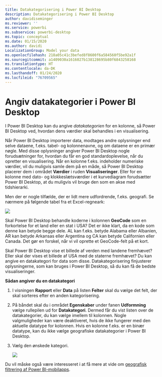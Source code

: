 ```yaml
---
title: Datakategorisering i Power BI Desktop
description: Datakategorisering i Power BI Desktop
author: davidiseminger
ms.reviewer: ''
ms.service: powerbi
ms.subservice: powerbi-desktop
ms.topic: conceptual
ms.date: 01/15/2020
ms.author: davidi
LocalizationGroup: Model your data
ms.openlocfilehash: 218a05c41c3befed8f8600f6a584560f5be92a1f
ms.sourcegitcommit: a1409030a1616027b138128695b80f6843258168
ms.translationtype: HT
ms.contentlocale: da-DK
ms.lasthandoff: 01/24/2020
ms.locfileid: "76709565"
---
```

# <a name="specify-data-categories-in-power-bi-desktop"></a>Angiv datakategorier i Power BI Desktop
I Power BI Desktop kan du angive *datakategorien* for en kolonne, så Power BI Desktop ved, hvordan dens værdier skal behandles i en visualisering.

Når Power BI Desktop importerer data, modtages andre oplysninger end selve dataene, f.eks. tabel- og kolonnenavne, og om dataene er en primær nøgle. Med disse oplysninger angiver Power BI Desktop nogle forudsætninger for, hvordan du får en god standardoplevelse, når du opretter en visualisering.
Når en kolonne f.eks. indeholder numeriske værdier, vil du muligvis samle dem på en måde, så Power BI Desktop placerer dem i området **Værdier** i ruden **Visualiseringer**. Eller for en kolonne med dato- og klokkeslætsværdier i et kurvediagram forudsætter Power BI Desktop, at du muligvis vil bruge den som en akse med tidshierarki.

Men der er nogle tilfælde, der er lidt mere udfordrende, f.eks. geografi. Se nærmere på følgende tabel fra et Excel-regneark:

![](media/desktop-data-categorization/datacategorizationtable.png)

Skal Power BI Desktop behandle koderne i kolonnen **GeoCode** som en forkortelse for et land eller en stat i USA?  Det er ikke klart, da en kode som denne kan betyde begge dele. AL kan f.eks. betyde Alabama eller Albanien, AR kan betyde Arkansas eller Argentina og CA kan betyde Californien eller Canada. Det gør en forskel, når vi vil oprette et GeoCode-felt på et kort. 

Skal Power BI Desktop vise et billede af verden med landene fremhævet? Eller skal der vises et billede af USA med de staterne fremhævet?  Du kan angive en datakategori for data som disse. Datakategorisering finjusterer oplysningerne, som kan bruges i Power BI Desktop, så du kan få de bedste visualiseringer.  

**Sådan angiver du en datakategori**

1. I visningen **Rapport** eller **Data** på listen **Felter** skal du vælge det felt, der skal sorteres efter en anden kategorisering.
2. På båndet skal du i området **Egenskaber** under fanen **Udformning** vælge rullepilen ud for **Datakategori**.  Dermed får du vist listen over de datakategorier, du kan vælge imellem til kolonnen. Nogle valgmuligheder kan være deaktiveret, hvis de ikke fungerer med den aktuelle datatype for kolonnen.  Hvis en kolonne f.eks. er en binær datatype, kan du ikke vælge geografiske datakategorier i Power BI Desktop. 
3. Vælg den ønskede kategori.

   ![](media/desktop-data-categorization/desktop-data-categorization.png)

Du vil måske også være interesseret i at få mere at vide om [geografisk filtrering af Power BI-mobilapps](desktop-mobile-geofiltering.md).

